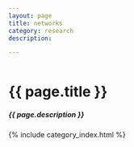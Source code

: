 ```yaml
---
layout: page
title: networks
category: research
description: 

---
```


<div class="post">

  <div style="overflow: hidden;">
  <h1 class="post-title">{{ page.title }}</h1>
  <h5 class="post-description">{{ page.description }}</h5>
  
  {% include category_index.html %}

  

  </div>
</div>



